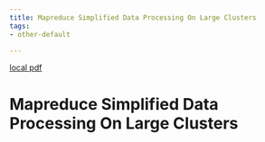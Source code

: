 ```yaml
---
title: Mapreduce Simplified Data Processing On Large Clusters
tags:
- other-default

---
```


[local pdf](../../../pdfs/mapreduce-simplified-data-processing-on-large-clusters.pdf)

# Mapreduce Simplified Data Processing On Large Clusters
